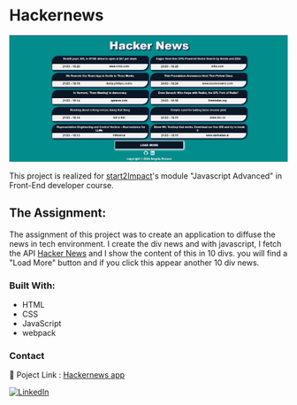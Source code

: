# Hackernews

<img src="src/img/hackernews.png" width="600" heigth="300">

This project is realized for [start2Impact](https://www.start2impact.it/)'s module "Javascript Advanced" in Front-End developer course.

## The Assignment:
The assignment of this project was to create an application to diffuse the news in tech environment.
I create the div news and with javascript, I fetch the API [Hacker News](https://github.com/HackerNews/API) and I show the content of this in 10 divs. you will find a "Load More" button and if you click this appear another 10 div news. 


### Built With:
- HTML
- CSS
- JavaScript
- webpack

### Contact
🔗 Poject Link : [Hackernews app](https://giangy25.github.io/Hackernews-app/)

[![LinkedIn][linkedin-shield]][linkedin-url]

[linkedin-url]: https://www.linkedin.com/in/angela-rosace-744925291/
[linkedin-shield]: https://img.shields.io/badge/-LinkedIn-black.svg?style=for-the-badge&logo=linkedin&colorB=555
